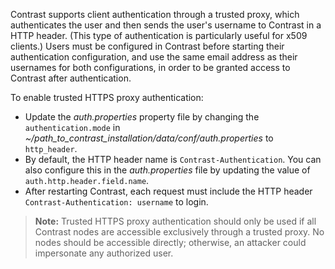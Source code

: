 <!--
title: "Configure Trusted HTTPS Proxy"
description: "Configure Contrast to connect to Trusted HTTPS Proxy"
tags: "installation setup EOP system settings connect https proxy header"
-->


Contrast supports client authentication through a trusted proxy, which authenticates the user and then sends the user's username to Contrast in a HTTP header. (This type of authentication is particularly useful for x509 clients.) Users must be configured in Contrast before starting their authentication configuration, and use the same email address as their usernames for both configurations, in order to be granted access to Contrast after authentication. 

To enable trusted HTTPS proxy authentication:

* Update the *auth.properties* property file by changing the `authentication.mode` in *~/path_to_contrast_installation/data/conf/auth.properties* to `http_header`. 
* By default, the HTTP header name is `Contrast-Authentication`. You can also configure this in the *auth.properties* file by updating the value of `auth.http.header.field.name`.
* After restarting Contrast, each request must include the HTTP header `Contrast-Authentication: username` to login. 

>**Note:** Trusted HTTPS proxy authentication should only be used if all Contrast nodes are accessible exclusively through a trusted proxy. No nodes should be accessible directly; otherwise, an attacker could impersonate any authorized user.

